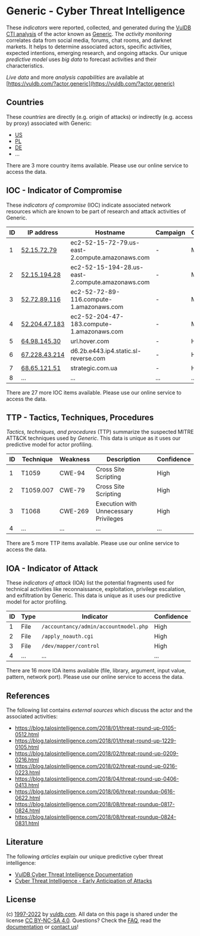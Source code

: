 # Generic - Cyber Threat Intelligence

These _indicators_ were reported, collected, and generated during the [VulDB CTI analysis](https://vuldb.com/?kb.cti) of the actor known as [Generic](https://vuldb.com/?actor.generic). The _activity monitoring_ correlates data from social media, forums, chat rooms, and darknet markets. It helps to determine associated actors, specific activities, expected intentions, emerging research, and ongoing attacks. Our unique _predictive model_ uses _big data_ to forecast activities and their characteristics.

_Live data_ and more _analysis capabilities_ are available at [https://vuldb.com/?actor.generic](https://vuldb.com/?actor.generic)

## Countries

These _countries_ are directly (e.g. origin of attacks) or indirectly (e.g. access by proxy) associated with Generic:

* [US](https://vuldb.com/?country.us)
* [PL](https://vuldb.com/?country.pl)
* [DE](https://vuldb.com/?country.de)
* ...

There are 3 more country items available. Please use our online service to access the data.

## IOC - Indicator of Compromise

These _indicators of compromise_ (IOC) indicate associated network resources which are known to be part of research and attack activities of Generic.

ID | IP address | Hostname | Campaign | Confidence
-- | ---------- | -------- | -------- | ----------
1 | [52.15.72.79](https://vuldb.com/?ip.52.15.72.79) | ec2-52-15-72-79.us-east-2.compute.amazonaws.com | - | Medium
2 | [52.15.194.28](https://vuldb.com/?ip.52.15.194.28) | ec2-52-15-194-28.us-east-2.compute.amazonaws.com | - | Medium
3 | [52.72.89.116](https://vuldb.com/?ip.52.72.89.116) | ec2-52-72-89-116.compute-1.amazonaws.com | - | Medium
4 | [52.204.47.183](https://vuldb.com/?ip.52.204.47.183) | ec2-52-204-47-183.compute-1.amazonaws.com | - | Medium
5 | [64.98.145.30](https://vuldb.com/?ip.64.98.145.30) | url.hover.com | - | High
6 | [67.228.43.214](https://vuldb.com/?ip.67.228.43.214) | d6.2b.e443.ip4.static.sl-reverse.com | - | High
7 | [68.65.121.51](https://vuldb.com/?ip.68.65.121.51) | strategic.com.ua | - | High
8 | ... | ... | ... | ...

There are 27 more IOC items available. Please use our online service to access the data.

## TTP - Tactics, Techniques, Procedures

_Tactics, techniques, and procedures_ (TTP) summarize the suspected MITRE ATT&CK techniques used by _Generic_. This data is unique as it uses our predictive model for actor profiling.

ID | Technique | Weakness | Description | Confidence
-- | --------- | -------- | ----------- | ----------
1 | T1059 | CWE-94 | Cross Site Scripting | High
2 | T1059.007 | CWE-79 | Cross Site Scripting | High
3 | T1068 | CWE-269 | Execution with Unnecessary Privileges | High
4 | ... | ... | ... | ...

There are 5 more TTP items available. Please use our online service to access the data.

## IOA - Indicator of Attack

These _indicators of attack_ (IOA) list the potential fragments used for technical activities like reconnaissance, exploitation, privilege escalation, and exfiltration by Generic. This data is unique as it uses our predictive model for actor profiling.

ID | Type | Indicator | Confidence
-- | ---- | --------- | ----------
1 | File | `/accountancy/admin/accountmodel.php` | High
2 | File | `/apply_noauth.cgi` | High
3 | File | `/dev/mapper/control` | High
4 | ... | ... | ...

There are 16 more IOA items available (file, library, argument, input value, pattern, network port). Please use our online service to access the data.

## References

The following list contains _external sources_ which discuss the actor and the associated activities:

* https://blog.talosintelligence.com/2018/01/threat-round-up-0105-0512.html
* https://blog.talosintelligence.com/2018/01/threat-round-up-1229-0105.html
* https://blog.talosintelligence.com/2018/02/threat-round-up-0209-0216.html
* https://blog.talosintelligence.com/2018/02/threat-round-up-0216-0223.html
* https://blog.talosintelligence.com/2018/04/threat-round-up-0406-0413.html
* https://blog.talosintelligence.com/2018/06/threat-roundup-0616-0622.html
* https://blog.talosintelligence.com/2018/08/threat-roundup-0817-0824.html
* https://blog.talosintelligence.com/2018/08/threat-roundup-0824-0831.html

## Literature

The following _articles_ explain our unique predictive cyber threat intelligence:

* [VulDB Cyber Threat Intelligence Documentation](https://vuldb.com/?kb.cti)
* [Cyber Threat Intelligence - Early Anticipation of Attacks](https://www.scip.ch/en/?labs.20201022)

## License

(c) [1997-2022](https://vuldb.com/?kb.changelog) by [vuldb.com](https://vuldb.com/?kb.about). All data on this page is shared under the license [CC BY-NC-SA 4.0](https://creativecommons.org/licenses/by-nc-sa/4.0/). Questions? Check the [FAQ](https://vuldb.com/?kb.faq), read the [documentation](https://vuldb.com/?kb) or [contact us](https://vuldb.com/?contact)!
